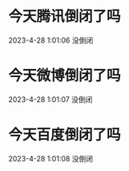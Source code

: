 # 今天腾讯倒闭了吗

2023-4-28 1:01:06 没倒闭

# 今天微博倒闭了吗

2023-4-28 1:01:07 没倒闭

# 今天百度倒闭了吗

2023-4-28 1:01:08 没倒闭

